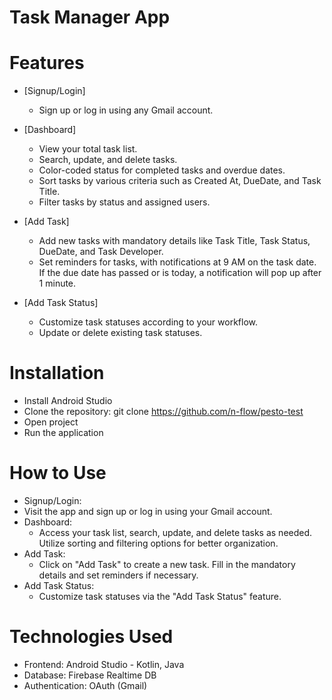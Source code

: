 # Task Manager App <!-- omit in toc -->

# Features <!-- omit in toc -->
- [Signup/Login]
  - Sign up or log in using any Gmail account.

- [Dashboard]
  - View your total task list.
  - Search, update, and delete tasks.
  - Color-coded status for completed tasks and overdue dates.
  - Sort tasks by various criteria such as Created At, DueDate, and Task Title.
  - Filter tasks by status and assigned users.

- [Add Task]
  - Add new tasks with mandatory details like Task Title, Task Status, DueDate, and Task Developer.
  - Set reminders for tasks, with notifications at 9 AM on the task date. If the due date has passed or is today, a notification will pop up after 1 minute.

- [Add Task Status]
  - Customize task statuses according to your workflow.
  - Update or delete existing task statuses.

# Installation <!-- omit in toc -->
  - Install Android Studio
  - Clone the repository: git clone https://github.com/n-flow/pesto-test
  - Open project
  - Run the application

# How to Use <!-- omit in toc -->
  - Signup/Login:
  - Visit the app and sign up or log in using your Gmail account.
  - Dashboard:
    - Access your task list, search, update, and delete tasks as needed. Utilize sorting and filtering options for better organization.
  - Add Task:
    - Click on "Add Task" to create a new task. Fill in the mandatory details and set reminders if necessary.
  - Add Task Status:
    - Customize task statuses via the "Add Task Status" feature.

# Technologies Used <!-- omit in toc -->
  - Frontend: Android Studio - Kotlin, Java
  - Database: Firebase Realtime DB
  - Authentication: OAuth (Gmail)